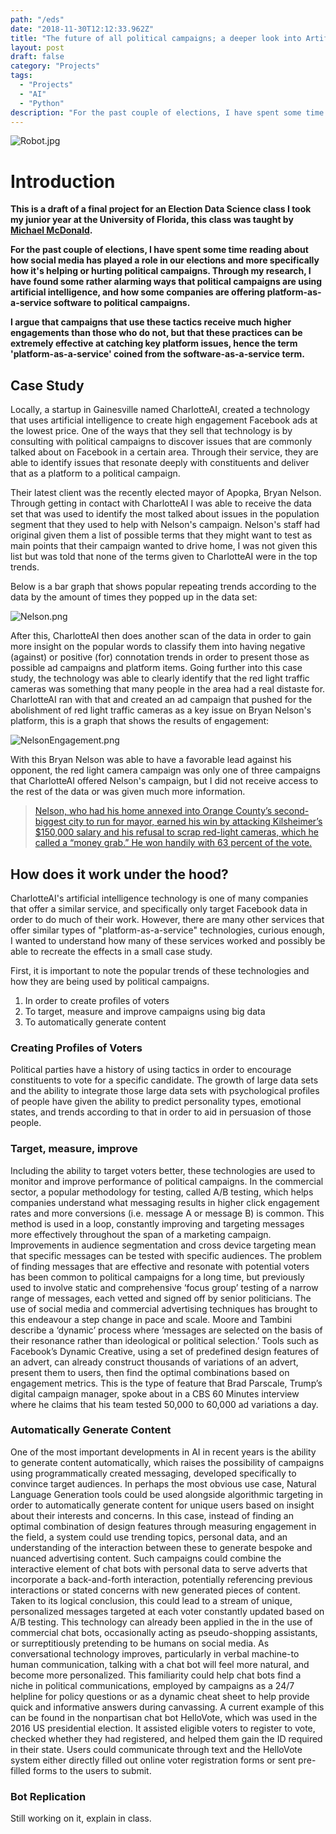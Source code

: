```yaml
---
path: "/eds"
date: "2018-11-30T12:12:33.962Z"
title: "The future of all political campaigns; a deeper look into Artificial Intelligence, bots, and the rise of platform-as-a-service."
layout: post
draft: false
category: "Projects"
tags:
  - "Projects"
  - "AI"
  - "Python"
description: "For the past couple of elections, I have spent some time reading about how social media has played a role in our elections and more specifically how it's helping or hurting political campaigns. Through my research, I have found some rather alarming ways that political campaigns are using artificial intelligence, and how some companies are offering platform-as-a-service software to political campaigns."
---
```


![Robot.jpg](https://github.com/tfaieta/tfaieta.com/raw/develop/src/assets/images/robot.jpeg)

# **Introduction**
**This is a draft of a final project for an Election Data Science class I took my junior year at the University of Florida, this class was taught by [Michael McDonald](https://twitter.com/ElectProject).**

**For the past couple of elections, I have spent some time reading about how social media has played a role in our elections and more specifically how it's helping or hurting political campaigns. Through my research, I have found some rather alarming ways that political campaigns are using artificial intelligence, and how some companies are offering platform-as-a-service software to political campaigns.**

**I argue that campaigns that use these tactics receive much higher engagements than those who do not, but that these practices can be extremely effective at catching key platform issues, hence the term 'platform-as-a-service' coined from the software-as-a-service term.**

## **Case Study**

Locally, a startup in Gainesville named CharlotteAI, created a technology that uses artificial intelligence to create high engagement Facebook ads at the lowest price. One of the ways that they sell that technology is by consulting with political campaigns to discover issues that are commonly talked about on Facebook in a certain area. Through their service, they are able to identify issues that resonate deeply with constituents and deliver that as a platform to a political campaign. 

Their latest client was the recently elected mayor of Apopka, Bryan Nelson. Through getting in contact with CharlotteAI I was able to receive the data set that was used to identify the most talked about issues in the population segment that they used to help with Nelson's campaign. Nelson's staff had original given them a list of possible terms that they might want to test as main points that their campaign wanted to drive home, I was not given this list but was told that none of the terms given to CharlotteAI were in the top trends. 

Below is a bar graph that shows popular repeating trends according to the data by the amount of times they popped up in the data set:

![Nelson.png](https://github.com/tfaieta/tfaieta.com/raw/develop/src/assets/images/nelson.png)

After this, CharlotteAI then does another scan of the data in order to gain more insight on the popular words to classify them into having negative (against) or positive (for) connotation trends in order to present those as possible ad campaigns and platform items. Going further into this case study, the technology was able to clearly identify that the red light traffic cameras was something that many people in the area had a real distaste for. CharlotteAI ran with that and created an ad campaign that pushed for the abolishment of red light traffic cameras as a key issue on Bryan Nelson's platform, this is a graph that shows the results of engagement: 

![NelsonEngagement.png](https://github.com/tfaieta/tfaieta.com/raw/develop/src/assets/images/nelsonEngagement.png)

With this Bryan Nelson was able to have a favorable lead against his opponent, the red light camera campaign was only one of three campaigns that CharlotteAI offered Nelson's campaign, but I did not receive access to the rest of the data or was given much more information.

>[Nelson, who had his home annexed into Orange County’s second-biggest city to run for mayor, earned his win by attacking Kilsheimer’s $150,000 salary and his refusal to scrap red-light cameras, which he called a “money grab.” He won handily with 63 percent of the vote.](https://www.orlandosentinel.com/news/orange/os-apopka-winter-park-mayor-election-20180313-story.html) 

## **How does it work under the hood?**

CharlotteAI's artificial intelligence technology is one of many companies that offer a similar service, and specifically only target Facebook data in order to do much of their work. However, there are many other services that offer similar types of "platform-as-a-service" technologies, curious enough, I wanted to understand how many of these services worked and possibly be able to recreate the effects in a small case study.

First, it is important to note the popular trends of these technologies and how they are being used by political campaigns. 
1. In order to create profiles of voters
2. To target, measure and improve campaigns using big data
3. To automatically generate content 

### **Creating Profiles of Voters**
Political parties have a history of using tactics in order to encourage constituents to vote for a specific candidate. The growth of large data sets and the ability to integrate those large data sets with psychological profiles of people have given the ability to predict personality types, emotional states, and trends according to that in order to aid in persuasion of those people. 

### **Target, measure, improve**
Including the ability to target voters better, these technologies are used to monitor and improve performance of political campaigns. In the commercial sector, a popular methodology for testing, called  A/B testing, which helps companies understand what messaging results in higher click engagement rates and more conversions (i.e. message A or message B) is common. This method is used in a loop, constantly improving and targeting messages more effectively throughout the span of a marketing campaign. Improvements in audience segmentation and cross device targeting mean that specific messages can be tested with specific audiences. The problem of finding messages that are effective and resonate with potential voters has been common to political campaigns for a long time, but previously used to involve static and comprehensive ‘focus group’ testing of a narrow range of messages, each vetted and signed off by senior politicians. The use of social media and commercial advertising techniques has brought to this endeavour a step change in pace and scale. Moore and Tambini describe a ‘dynamic’ process where ‘messages are selected on the basis of their resonance rather than ideological or political selection.’ Tools such as Facebook’s Dynamic Creative, using a set of predefined design features of an advert, can already construct thousands of variations of an advert, present them to users, then find the optimal combinations based on engagement metrics. This is the type of feature that Brad Parscale, Trump’s digital campaign manager, spoke about in a CBS 60 Minutes interview where he claims that his team tested 50,000 to 60,000 ad variations a day.

### **Automatically Generate Content**
One of the most important developments in AI in recent years is the ability to generate content automatically, which raises the possibility of campaigns using programmatically created messaging, developed specifically to convince target audiences. In perhaps the most obvious use case, Natural Language Generation tools could be used alongside algorithmic targeting in order to automatically generate content for unique users based on insight about their interests and concerns. In this case, instead of finding an optimal combination of design features through measuring engagement in the field, a system could use trending
topics, personal data, and an understanding of the interaction between these to generate bespoke and nuanced advertising content. Such campaigns could combine the interactive element of chat bots with
personal data to serve adverts that incorporate a back-and-forth interaction, potentially referencing previous interactions or stated concerns with new generated pieces of content. Taken to its logical conclusion, this could lead to a stream of unique, personalized messages targeted at each voter constantly updated based on A/B testing.  This technology can already been applied in the in the use of commercial chat bots, occasionally acting as pseudo-shopping assistants, or surreptitiously pretending to be humans on social media. As conversational technology improves, particularly in verbal machine-to human communication, talking with a chat bot will feel more natural, and become more personalized. This familiarity could help chat bots find a niche in political communications, employed by campaigns as a 24/7 helpline for policy questions or as a dynamic cheat sheet to help provide quick and informative answers during canvassing. A current example of this can be found in the nonpartisan chat bot HelloVote, which was used in the 2016 US presidential election. It assisted eligible voters to register to vote, checked whether they had registered, and helped them gain the ID required in their state. Users could communicate through text and the HelloVote system either directly filled out online voter registration forms or sent pre-filled forms to the users to submit.

### **Bot Replication**

Still working on it, explain in class.